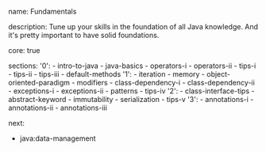 name: Fundamentals

description: Tune up your skills in the foundation of all Java knowledge. And it's pretty important to have solid foundations.

core: true

sections:
  '0':
    - intro-to-java
    - java-basics
    - operators-i
    - operators-ii
    - tips-i
    - tips-ii
    - tips-iii
    - default-methods
  '1':
    - iteration
    - memory
    - object-oriented-paradigm
    - modifiers
    - class-dependency-i
    - class-dependency-ii
    - exceptions-i
    - exceptions-ii
    - patterns
    - tips-iv
  '2':
    - class-interface-tips
    - abstract-keyword
    - immutability
    - serialization
    - tips-v
  '3':
    - annotations-i
    - annotations-ii
    - annotations-iii

next:
  - java:data-management